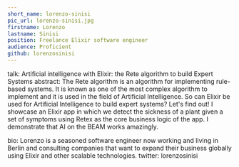 ```yaml
---
short_name: lorenzo-sinisi
pic_url: lorenzo-sinisi.jpg
firstname: Lorenzo
lastname: Sinisi
position: Freelance Elixir software engineer
audience: Proficient
github: lorenzosinisi
---
```

talk: Artificial intelligence with Elixir: the Rete algorithm to build Expert Systems
abstract: The Rete algorithm is an algorithm for implementing rule-based systems. It is known as one of the most complex algorithm to implement and it is used in the field of Artificial Intelligence. 
So can Elixir be used for Artificial Intelligence to build expert systems? Let's find out!
I showcase an Elixir app in which we detect the sickness of a plant given a set of symptoms using Retex as the core business logic of the app. I demonstrate that AI on the BEAM works amazingly.

bio: Lorenzo is a seasoned software engineer now working and living in Berlin and consulting companies that want to expand their business globally using Elixir and other scalable technologies.
twitter: lorenzosinisi
